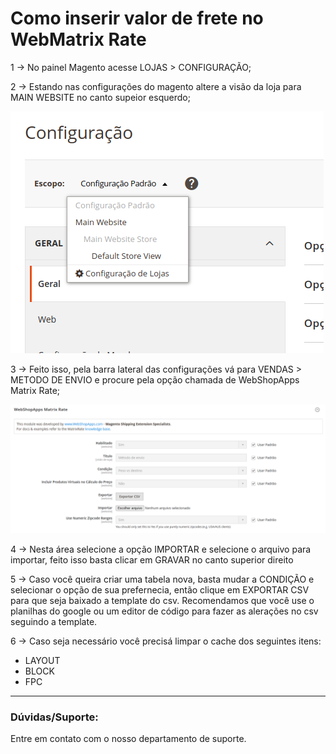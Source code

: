 # Como inserir valor de frete no WebMatrix Rate

1 -> No painel Magento acesse LOJAS > CONFIGURAÇÃO;

2 -> Estando nas configurações do magento altere a visão da loja para MAIN WEBSITE no canto supeior esquerdo;

![webmatrix](https://github.com/Oficina-do-Dev/Tutoriais/blob/main/Magento_2/031%20-%20Como%20inserir%20valor%20de%20frete%20WebMatrix/images/imagem1.png)

3 -> Feito isso, pela barra lateral das configurações vá para VENDAS > METODO DE ENVIO e procure pela opção chamada de WebShopApps Matrix Rate;

![webmatrix](https://github.com/Oficina-do-Dev/Tutoriais/blob/main/Magento_2/031%20-%20Como%20inserir%20valor%20de%20frete%20WebMatrix/images/imagem2.png)

4 -> Nesta área selecione a opção IMPORTAR e selecione o arquivo para importar, feito isso basta clicar em GRAVAR no canto superior direito

5 -> Caso você queira criar uma tabela nova, basta mudar a CONDIÇÃO e selecionar o opção de sua prefernecia, então clique em EXPORTAR CSV para que seja baixado a template do csv. Recomendamos que você use o planilhas do google ou um editor de código para fazer as alerações no csv seguindo a template.

6 -> Caso seja necessário você precisá limpar o cache dos seguintes itens:
* LAYOUT
* BLOCK
* FPC

<hr>

### Dúvidas/Suporte:
Entre em contato com o nosso departamento de suporte.